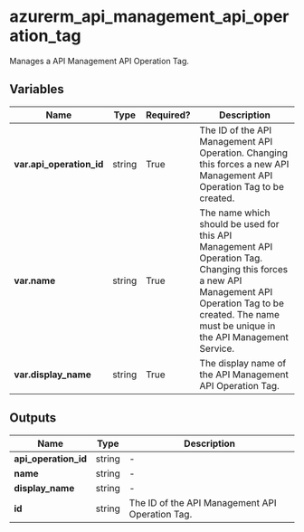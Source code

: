 # azurerm_api_management_api_operation_tag

Manages a API Management API Operation Tag.

## Variables

| Name | Type | Required? |  Description |
| ---- | ---- | --------- |  ----------- |
| **var.api_operation_id** | string | True | The ID of the API Management API Operation. Changing this forces a new API Management API Operation Tag to be created. | 
| **var.name** | string | True | The name which should be used for this API Management API Operation Tag. Changing this forces a new API Management API Operation Tag to be created. The name must be unique in the API Management Service. | 
| **var.display_name** | string | True | The display name of the API Management API Operation Tag. | 



## Outputs

| Name | Type | Description |
| ---- | ---- | --------- | 
| **api_operation_id** | string  | - | 
| **name** | string  | - | 
| **display_name** | string  | - | 
| **id** | string  | The ID of the API Management API Operation Tag. | 